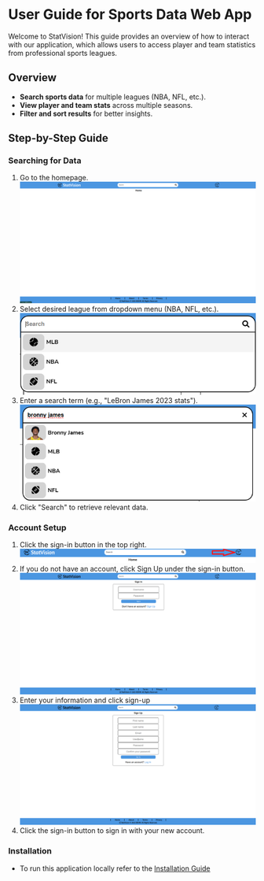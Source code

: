 #  User Guide for Sports Data Web App

Welcome to StatVision! This guide provides an overview of how to interact with our application, which allows users to access player and team statistics from professional sports leagues.

##  Overview
- **Search sports data** for multiple leagues (NBA, NFL, etc.).
- **View player and team stats** across multiple seasons.
- **Filter and sort results** for better insights.

## Step-by-Step Guide
###  Searching for Data
1. Go to the homepage.
   ![HomePage](Screenshots/home.png)
2. Select desired league from dropdown menu (NBA, NFL, etc.).
   ![DropDownMenu](Screenshots/searchnotext.png)
3. Enter a search term (e.g., "LeBron James 2023 stats").
   ![Search](Screenshots/searchbronnyjames.png)
4. Click "Search" to retrieve relevant data.

### Account Setup 
1. Click the sign-in button in the top right.
   ![Sign-In](Screenshots/Signin.png)
2. If you do not have an account, click Sign Up under the sign-in button.
   ![Sign-Up](Screenshots/signin.png)
3. Enter your information and click sign-up
   ![Info](Screenshots/signup.png)  
4. Click the sign-in button to sign in with your new account. 

### Installation
- To run this application locally refer to the [Installation Guide](Installation_Guide.md)
